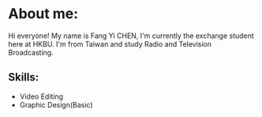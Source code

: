 # About me:
Hi everyone! 
My name is Fang Yi CHEN, I'm currently the exchange student here at HKBU.
I'm from Taiwan and study Radio and Television Broadcasting.


## Skills:
* Video Editing
* Graphic Design(Basic)
